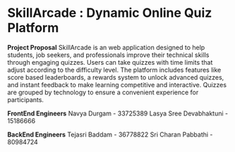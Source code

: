 # SkillArcade : Dynamic Online Quiz Platform


**Project Proposal**
SkillArcade is an web application designed to help students, job seekers, and professionals improve their technical skills through engaging quizzes. Users can take quizzes with time limits that adjust according to the difficulty level. The platform includes features like score based leaderboards, a rewards system to unlock advanced quizzes, and instant feedback to make learning competitive and interactive. Quizzes are grouped by technology to ensure a convenient experience for participants.

**FrontEnd Engineers**
Navya Durgam - 33725389
Lasya Sree Devabhaktuni - 15186666

**BackEnd Engineers**
Tejasri Baddam - 36778822
Sri Charan Pabbathi - 80984724 
